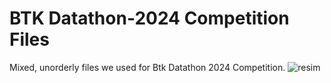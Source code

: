 #  BTK Datathon-2024 Competition Files
Mixed, unorderly files we used for Btk Datathon 2024 Competition.
![resim](https://github.com/user-attachments/assets/d4636b74-45f1-4b56-ad7a-2c9126cdf1a7)
